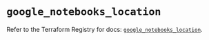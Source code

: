 # `google_notebooks_location`

Refer to the Terraform Registry for docs: [`google_notebooks_location`](https://registry.terraform.io/providers/hashicorp/google/6.32.0/docs/resources/notebooks_location).
